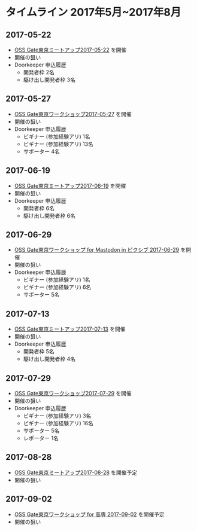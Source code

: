 # タイムライン 2017年5月~2017年8月

## 2017-05-22
* [OSS Gate東京ミートアップ2017-05-22](https://oss-gate.doorkeeper.jp/events/60514) を開催
* 開催の狙い
* Doorkeeper 申込履歴
  * 開発者枠
  2名
  * 駆け出し開発者枠
  3名

## 2017-05-27
* [OSS Gate東京ワークショップ2017-05-27](https://oss-gate.doorkeeper.jp/events/59202) を開催
* 開催の狙い
* Doorkeeper 申込履歴
  * ビギナー (参加経験アリ)
  1名
  * ビギナー (参加経験アリ)
  13名
  * サポーター
  4名

## 2017-06-19
* [OSS Gate東京ミートアップ2017-06-19](https://oss-gate.doorkeeper.jp/events/61030) を開催
* 開催の狙い
* Doorkeeper 申込履歴
  * 開発者枠
  6名
  * 駆け出し開発者枠
  6名

## 2017-06-29
* [OSS Gate東京ワークショップ for Mastodon in ピクシブ 2017-06-29](https://oss-gate.doorkeeper.jp/events/61807) を開催
* 開催の狙い
* Doorkeeper 申込履歴
  * ビギナー (参加経験アリ)
  1名
  * ビギナー (参加経験アリ)
  6名
  * サポーター
  5名

## 2017-07-13
* [OSS Gate東京ミートアップ2017-07-13](https://oss-gate.doorkeeper.jp/events/62157) を開催
* 開催の狙い
* Doorkeeper 申込履歴
  * 開発者枠
  5名
  * 駆け出し開発者枠
  4名

## 2017-07-29
* [OSS Gate東京ワークショップ2017-07-29](https://oss-gate.doorkeeper.jp/events/61378) を開催
* 開催の狙い
* Doorkeeper 申込履歴
  * ビギナー (参加経験アリ)
  3名
  * ビギナー (参加経験アリ)
  16名
  * サポーター
  5名
  * レポーター
  1名

## 2017-08-28
* [OSS Gate東京ミートアップ2017-08-28](https://oss-gate.doorkeeper.jp/events/63053) を開催予定
* 開催の狙い

## 2017-09-02
* [OSS Gate東京ワークショップ for 高専 2017-09-02](https://oss-gate.doorkeeper.jp/events/63111) を開催予定
* 開催の狙い
